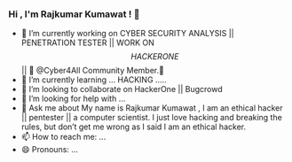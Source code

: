 ### Hi , I'm Rajkumar Kumawat ! 👋


- 🔭 I’m currently working on CYBER SECURITY ANALYSIS || PENETRATION TESTER || WORK ON $$HACKERONE$$ || 🚨 @Cyber4All Community Member.🛅
- 🌱 I’m currently learning ... HACKING .....
- 👯 I’m looking to collaborate on HackerOne || Bugcrowd 
- 🤔 I’m looking for help with ...
- 💬 Ask me about My name is Rajkumar Kumawat , I am an ethical hacker || pentester || a computer scientist. I just love hacking and breaking the rules, but don’t get me wrong as I said I am an ethical hacker.
- 📫 How to reach me: ...
- 😄 Pronouns: ...


